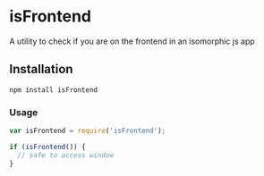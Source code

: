 # isFrontend
A utility to check if you are on the frontend in an isomorphic js app

## Installation

```
npm install isFrontend
```

### Usage

```js
var isFrontend = require('isFrontend');

if (isFrontend()) {
  // safe to access window
}
```


